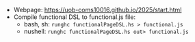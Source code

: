 - Webpage: https://uob-coms10016.github.io/2025/start.html
- Compile functional DSL to functional.js file:
  - bash, sh: `runghc functionalPageDSL.hs > functional.js`
  - nushell: `runghc functionalPageDSL.hs out> functional.js`
